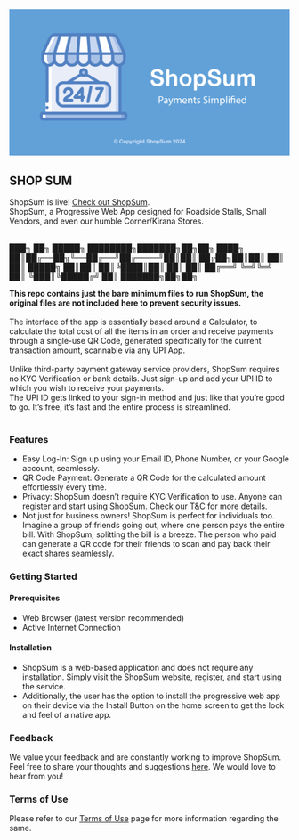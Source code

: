 <img src="/ShopSum-poster.png">
<h2>SHOP SUM</h2>
ShopSum is live! <a href = "https://letsshopsum.netlify.app" target="_blank" rel="noopener noreferrer">Check out ShopSum</a>.<br/>
ShopSum, a Progressive Web App designed for Roadside Stalls, Small Vendors, and even our humble Corner/Kirana Stores.<br/>
<br>
<div>

███╗  ██╗ █████╗ ████████╗███████╗██╗██╗
████╗ ██║██╔══██╗╚══██╔══╝██╔════╝██║██║
██╔██╗██║██║  ██║   ██║   █████╗  ██║██║
██║╚████║██║  ██║   ██║   ██╔══╝  ╚═╝╚═╝
██║ ╚███║╚█████╔╝   ██║   ███████╗██╗██╗
</div>

<strong>This repo contains just the bare minimum files to run ShopSum, the original files are not included here to prevent security issues.</strong><br>
<br>
The interface of the app is essentially based around a Calculator, to calculate the total cost of all the items in an order and receive payments through a single-use QR Code, generated specifically for the current transaction amount, scannable via any UPI App.<br/>
<br/>
Unlike third-party payment gateway service providers, ShopSum requires no KYC Verification or bank details. Just sign-up and add your UPI ID to which you wish to receive your payments.<br/> 
The UPI ID gets linked to your sign-in method and just like that you’re good to go. It’s free, it’s fast and the entire process is streamlined.<br/>
<br/>
<h3>Features</h3>
<ul>
    <li>Easy Log-In: Sign up using your Email ID, Phone Number, or your Google account, seamlessly.</li>
    <li>QR Code Payment: Generate a QR Code for the calculated amount effortlessly every time.</li>
    <li>Privacy: ShopSum doesn’t require KYC Verification to use. Anyone can register and start using ShopSum. Check our <a href="https://letsshopsum.netlify.app/termsncons" rel="noopener noreferrer" target="_blank">T&C</a> for more details.</li>
    <li>Not just for business owners! 
    ShopSum is perfect for individuals too. Imagine a group of friends going out, where one person pays the entire bill. With ShopSum, splitting the bill is a breeze. The person who paid can generate a QR code for their friends to scan and pay back their exact shares seamlessly.</li>
</ul>
<h3>Getting Started</h3>
<h4>Prerequisites</h4>
<ul>
    <li>Web Browser (latest version recommended)</li>
    <li>Active Internet Connection</li>
</ul>
<h4>Installation</h4>
<ul>
    <li>ShopSum is a web-based application and does not require any installation. Simply visit the ShopSum website, register, and start using the service.</li>
    <li>Additionally, the user has the option to install the progressive web app on their device via the Install Button on the home screen to get the look and feel of a native app.</li>
</ul>
<h3>Feedback</h3>
We value your feedback and are constantly working to improve ShopSum. <br/>
Feel free to share your thoughts and suggestions <a  href="https://letsshopsum.netlify.app/feedbackform" rel="noopener noreferrer" target="_blank">here</a>. We would love to hear from you!<br/>
<h3>Terms of Use</h3>
Please refer to our <a href="https://letsshopsum.netlify.app/termsncons" rel="noopener noreferrer" target="_blank">Terms of Use</a> page for more information regarding the same.
